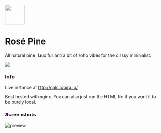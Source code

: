 <img src="https://github.com/rose-pine/rose-pine-theme/blob/master/assets/icon.png" width="64" />

# Rosé Pine

All natural pine, faux fur and a bit of soho vibes for the classy minimalist.

[![](https://img.shields.io/badge/Rosé%20Pine%20Theme-191724)](https://github.com/rose-pine/rose-pine-theme)

### Info

Live instance at http://calc.tobira.io/

Best hosted with nginx. You can also just run the HTML file if you want it to be purely local.

### Screenshots

![preview](https://i.imgur.com/Sx56VJw.png)
